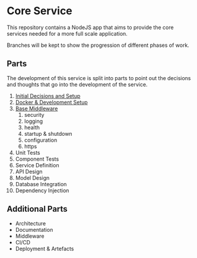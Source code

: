 # Core Service

This repository contains a NodeJS app that aims to provide the core services needed for a more full scale application.

Branches will be kept to show the progression of different phases of work.

## Parts

The development of this service is split into parts to point out the decisions and thoughts that go into the development of the service.

1. [Initial Decisions and Setup](docs/PART-1.md)
2. [Docker & Development Setup](docs/PART-2.md)
3. [Base Middleware](docs/PART-3.md)
   1. security
   2. logging
   3. health
   4. startup & shutdown
   5. configuration
   6. https
4. Unit Tests
5. Component Tests
6. Service Definition
7. API Design
8. Model Design
9. Database Integration
10. Dependency Injection

## Additional Parts

- Architecture
- Documentation
- Middleware
- CI/CD
- Deployment & Artefacts
